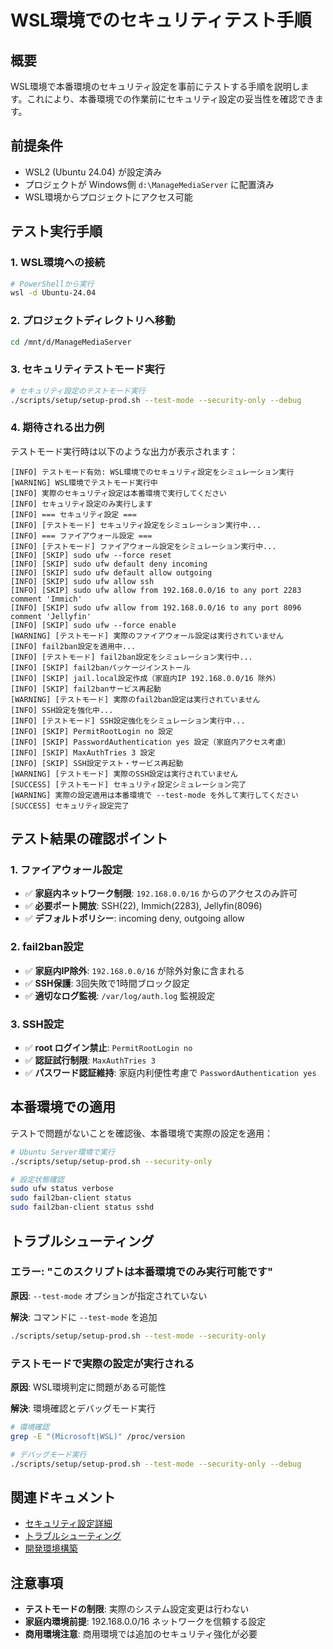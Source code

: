 # WSL環境でのセキュリティテスト手順

## 概要

WSL環境で本番環境のセキュリティ設定を事前にテストする手順を説明します。これにより、本番環境での作業前にセキュリティ設定の妥当性を確認できます。

## 前提条件

- WSL2 (Ubuntu 24.04) が設定済み
- プロジェクトが Windows側 `d:\ManageMediaServer` に配置済み
- WSL環境からプロジェクトにアクセス可能

## テスト実行手順

### 1. WSL環境への接続

```bash
# PowerShellから実行
wsl -d Ubuntu-24.04
```

### 2. プロジェクトディレクトリへ移動

```bash
cd /mnt/d/ManageMediaServer
```

### 3. セキュリティテストモード実行

```bash
# セキュリティ設定のテストモード実行
./scripts/setup/setup-prod.sh --test-mode --security-only --debug
```

### 4. 期待される出力例

テストモード実行時は以下のような出力が表示されます：

```
[INFO] テストモード有効: WSL環境でのセキュリティ設定をシミュレーション実行
[WARNING] WSL環境でテストモード実行中
[INFO] 実際のセキュリティ設定は本番環境で実行してください
[INFO] セキュリティ設定のみ実行します
[INFO] === セキュリティ設定 ===
[INFO] [テストモード] セキュリティ設定をシミュレーション実行中...
[INFO] === ファイアウォール設定 ===
[INFO] [テストモード] ファイアウォール設定をシミュレーション実行中...
[INFO] [SKIP] sudo ufw --force reset
[INFO] [SKIP] sudo ufw default deny incoming
[INFO] [SKIP] sudo ufw default allow outgoing
[INFO] [SKIP] sudo ufw allow ssh
[INFO] [SKIP] sudo ufw allow from 192.168.0.0/16 to any port 2283 comment 'Immich'
[INFO] [SKIP] sudo ufw allow from 192.168.0.0/16 to any port 8096 comment 'Jellyfin'
[INFO] [SKIP] sudo ufw --force enable
[WARNING] [テストモード] 実際のファイアウォール設定は実行されていません
[INFO] fail2ban設定を適用中...
[INFO] [テストモード] fail2ban設定をシミュレーション実行中...
[INFO] [SKIP] fail2banパッケージインストール
[INFO] [SKIP] jail.local設定作成（家庭内IP 192.168.0.0/16 除外）
[INFO] [SKIP] fail2banサービス再起動
[WARNING] [テストモード] 実際のfail2ban設定は実行されていません
[INFO] SSH設定を強化中...
[INFO] [テストモード] SSH設定強化をシミュレーション実行中...
[INFO] [SKIP] PermitRootLogin no 設定
[INFO] [SKIP] PasswordAuthentication yes 設定（家庭内アクセス考慮）
[INFO] [SKIP] MaxAuthTries 3 設定
[INFO] [SKIP] SSH設定テスト・サービス再起動
[WARNING] [テストモード] 実際のSSH設定は実行されていません
[SUCCESS] [テストモード] セキュリティ設定シミュレーション完了
[WARNING] 実際の設定適用は本番環境で --test-mode を外して実行してください
[SUCCESS] セキュリティ設定完了
```

## テスト結果の確認ポイント

### 1. ファイアウォール設定

- ✅ **家庭内ネットワーク制限**: `192.168.0.0/16` からのアクセスのみ許可
- ✅ **必要ポート開放**: SSH(22), Immich(2283), Jellyfin(8096)
- ✅ **デフォルトポリシー**: incoming deny, outgoing allow

### 2. fail2ban設定

- ✅ **家庭内IP除外**: `192.168.0.0/16` が除外対象に含まれる
- ✅ **SSH保護**: 3回失敗で1時間ブロック設定
- ✅ **適切なログ監視**: `/var/log/auth.log` 監視設定

### 3. SSH設定

- ✅ **root ログイン禁止**: `PermitRootLogin no`
- ✅ **認証試行制限**: `MaxAuthTries 3`
- ✅ **パスワード認証維持**: 家庭内利便性考慮で `PasswordAuthentication yes`

## 本番環境での適用

テストで問題がないことを確認後、本番環境で実際の設定を適用：

```bash
# Ubuntu Server環境で実行
./scripts/setup/setup-prod.sh --security-only

# 設定状態確認
sudo ufw status verbose
sudo fail2ban-client status
sudo fail2ban-client status sshd
```

## トラブルシューティング

### エラー: "このスクリプトは本番環境でのみ実行可能です"

**原因**: `--test-mode` オプションが指定されていない

**解決**: コマンドに `--test-mode` を追加
```bash
./scripts/setup/setup-prod.sh --test-mode --security-only
```

### テストモードで実際の設定が実行される

**原因**: WSL環境判定に問題がある可能性

**解決**: 環境確認とデバッグモード実行
```bash
# 環境確認
grep -E "(Microsoft|WSL)" /proc/version

# デバッグモード実行
./scripts/setup/setup-prod.sh --test-mode --security-only --debug
```

## 関連ドキュメント

- [セキュリティ設定詳細](security-testing.md)
- [トラブルシューティング](troubleshooting.md)
- [開発環境構築](../setup/development-environment.md)

## 注意事項

- **テストモードの制限**: 実際のシステム設定変更は行わない
- **家庭内環境前提**: 192.168.0.0/16 ネットワークを信頼する設定
- **商用環境注意**: 商用環境では追加のセキュリティ強化が必要
